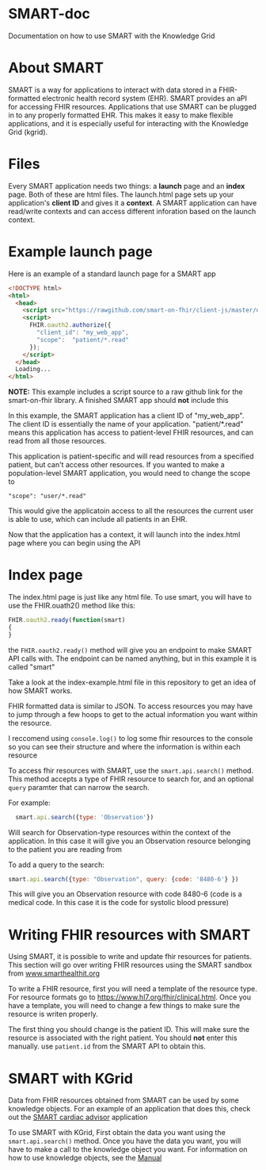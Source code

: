 # SMART-doc
Documentation on how to use SMART with the Knowledge Grid

# About SMART
SMART is a way for applications to interact with data stored in a FHIR-formatted electronic health record system (EHR). SMART provides an aPI for accessing FHIR resources. Applications that use SMART can be plugged in to any properly formatted EHR. This makes it easy to make
flexible applications, and it is especially useful for interacting with the Knowledge Grid (kgrid).

# Files
Every SMART application needs two things: a **launch** page and an **index** page. Both of these are html files. The launch.html page sets up your application's **client ID** and gives it a **context**. A SMART application can have read/write contexts and can access different inforation based on the launch context.

# Example launch page
Here is an example of a standard launch page for a SMART app

```html
<!DOCTYPE html>
<html>
  <head>
    <script src="https://rawgithub.com/smart-on-fhir/client-js/master/dist/fhir-client.js"></script>
    <script>
      FHIR.oauth2.authorize({
        "client_id": "my_web_app",
        "scope":  "patient/*.read"
      });
    </script>
  </head>
  Loading...
</html>
```
**NOTE:** This example includes a script source to a raw github link for the smart-on-fhir library. A finished SMART app should **not** include this

In this example, the SMART application has a client ID of "my_web_app". The client ID is essentially the name of your application. "patient/\*.read" means this application has access to patient-level FHIR resources, and can read from all those resources.

This application is patient-specific and will read resources from a specified patient, but can't access other resources. If you wanted to make a population-level SMART application, you would need to change the scope to
```
"scope": "user/*.read"
```
This would give the applicatoin access to all the resources the current user is able to use, which can include all patients in an EHR.

Now that the application has a context, it will launch into the index.html page where you can begin using the API

# Index page
The index.html page is just like any html file. To use smart, you will have to use the FHIR.ouath2() method like this:
```javascript
FHIR.oauth2.ready(function(smart) 
{
}
```
the `FHIR.oauth2.ready()` method will give you an endpoint to make SMART API calls with. The endpoint can be named anything, but in this example it is called "smart"

Take a look at the index-example.html file in this repository to get an idea of how SMART works.

FHIR formatted data is similar to JSON. To access resources you may have to jump through a few hoops to get to the actual information you want within the resource.

I reccomend using ```console.log()``` to log some fhir resources to the console so you can see their structure and where the information is within each resource

To access fhir resources with SMART, use the ```smart.api.search()``` method. This method accepts a type of FHIR resource to search for, and an optional ```query``` paramter that can narrow the search.

For example:
```javascript
  smart.api.search({type: 'Observation'})
 ```
 Will search for Observation-type resources within the context of the application. In this case it will give you an Observation resource belonging to the patient you are reading from
 
 To add a query to the search:
 ```javascript
smart.api.search({type: "Observation", query: {code: '8480-6'} })
```
This will give you an Observation resource with code 8480-6 (code is a medical code. In this case it is the code for systolic blood pressure)

# Writing FHIR resources with SMART
Using SMART, it is possible to write and update fhir resources for patients. This section will go over writing FHIR resources using the SMART sandbox from www.smarthealthit.org

To write a FHIR resource, first you will need a template of the resource type. For resource formats go to https://www.hl7.org/fhir/clinical.html. Once you have a template, you will need to change a few things to make sure the resource is writen properly.

The first thing you should change is the patient ID. This will make sure the resource is associated with the right patient. You should __not__ enter this manually. use ```patient.id``` from the SMART API to obtain this.


# SMART with KGrid
Data from FHIR resources obtained from SMART can be used by some knowledge objects. For an example of an application that does this, check out the [SMART cardiac advisor](https://github.com/kgrid/cardiac-advisor) application

To use SMART with KGrid, First obtain the data you want using the `smart.api.search()` method. Once you have the data you want, you will have to make a call to the knowledge object you want. For information on how to use knowledge objects, see the [Manual](https://www.gitbook.com/book/kgrid/authoring-ii/details)
